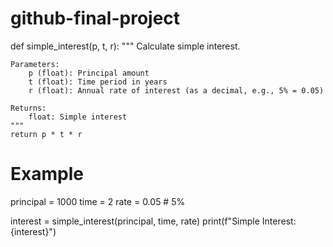 # github-final-project

def simple_interest(p, t, r):
    """
    Calculate simple interest.

    Parameters:
        p (float): Principal amount
        t (float): Time period in years
        r (float): Annual rate of interest (as a decimal, e.g., 5% = 0.05)

    Returns:
        float: Simple interest
    """
    return p * t * r

# Example
principal = 1000
time = 2
rate = 0.05  # 5%

interest = simple_interest(principal, time, rate)
print(f"Simple Interest: {interest}")

